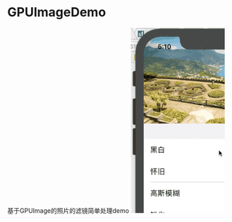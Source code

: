 # GPUImageDemo
基于GPUImage的照片的滤镜简单处理demo
![demoImage](https://github.com/MrTiemo/GPUImageDemo/blob/master/GPUImageView.gif)
